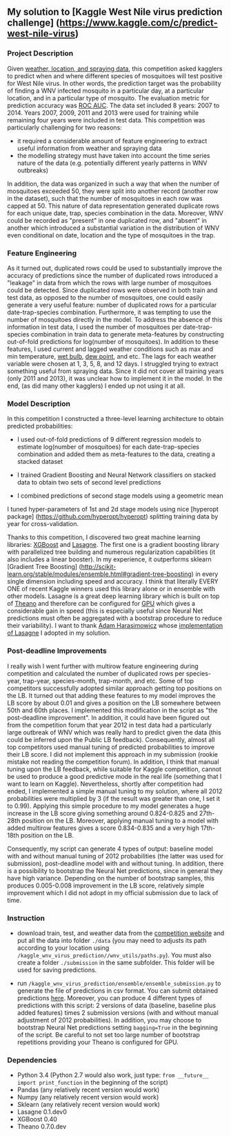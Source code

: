 ## My solution to [Kaggle West Nile virus prediction challenge] (https://www.kaggle.com/c/predict-west-nile-virus)

### Project Description 

Given [weather, location, and spraying data](https://www.kaggle.com/c/predict-west-nile-virus/data), this competition asked kagglers to predict when 
and where different species of mosquitoes will test positive for West Nile virus. In other words, the prediction target
was the probability of finding a WNV infected mosquito in a particular day, at a particular location, and in a particular type of mosquito.
The evaluation metric for prediction accuracy was [ROC AUC](https://en.wikipedia.org/wiki/Receiver_operating_characteristic).
The data set included 8 years: 2007 to 2014. Years 2007, 2009, 2011 and 2013 were used for training while remaining four years
were included in test data. This competition was particularly challenging for two reasons:

- it required a considerable amount of feature engineering to extract useful information from weather and spraying data
- the modelling strategy must have taken into account the time series nature of the data (e.g. potentially different
yearly patterns in WNV outbreaks) 

In addition, the data was organized in such a way that when the number of mosquitoes exceeded 50, they were split into
another record (another row in the dataset), such that the number of mosquitoes in each row was capped at 50. This
nature of data representation generated duplicate rows for each unique date, trap, species combination in the data.
Moreover, WNV could be recorded as "present" in one duplicated row, and "absent" in another which introduced a substantial variation
in the distribution of WNV even conditional on date, location and the type of mosquitoes in the trap.

### Feature Engineering

As it turned out, duplicated rows could be used to substantially improve the accuracy of predictions since the number of duplicated rows
introduced a "leakage" in data from which the rows with large number of mosquitoes could be detected. Since duplicated rows
were observed in both train and test data, as opposed to the number of mosquitoes, one could easily generate a very useful 
feature: number of duplicated rows for a particular date-trap-species combination. Furthermore, it was tempting to use the 
number of mosquitoes directly in the model. To address the absence of this information in test data, I used the number of 
mosquitoes per date-trap-species combination in train data to generate meta-features by constructing out-of-fold predictions
for log(number of mosquitoes).
In addition to these features, I used current and lagged weather conditions such as max and min temperature, [wet bulb](https://en.wikipedia.org/wiki/Wet-bulb_temperature),
[dew point](https://en.wikipedia.org/wiki/Dew_point), and etc. The lags for each weather variable were chosen at 1, 3, 5, 8, and 12 days.
I struggled trying to extract something useful from spraying data. Since it did not cover all training years (only 2011 and 2013),
it was unclear how to implement it in the model. In the end, (as did many other kagglers) I ended up not using it at all.

### Model Description

In this competition I constructed a three-level learning architecture to obtain predicted probabilities:

- I used out-of-fold predictions of 9 different regression models to estimate log(number of mosquitoes) for each date-trap-species
combination and added them as meta-features to the data, creating a stacked dataset

- I trained Gradient Boosting and Neural Network classifiers on stacked data to obtain two sets of second level predictions

- I combined predictions of second stage models using a geometric mean

I tuned hyper-parameters of 1st and 2d stage models using nice [hyperopt package] (https://github.com/hyperopt/hyperopt) 
splitting training data by year for cross-validation.

Thanks to this competition, I discovered two great machine learning libraries: [XGBoost](https://github.com/dmlc/xgboost) and
[Lasagne](https://github.com/Lasagne/Lasagne). The first one is a gradient boosting library with parallelized tree building
and numerous regularization capabilities (it also includes a linear booster). In my experience, it outperforms sklearn
[Gradient Tree Boosting] (http://scikit-learn.org/stable/modules/ensemble.html#gradient-tree-boosting) in every single
dimension including speed and accuracy. I think that literally EVERY ONE of recent Kaggle winners used this library alone or
in ensemble with other models.
Lasagne is a great deep learning library which is built on top of [Theano](https://github.com/Theano/Theano) and therefore
can be configured for [GPU](http://deeplearning.net/software/theano/tutorial/using_gpu.html) which gives a considerable gain
in speed (this is especially useful since Neural Net predictions must often be aggregated with a bootstrap procedure to reduce their
variability). I want to thank [Adam Harasimowicz](https://www.kaggle.com/aharasim) whose [implementation of Lasagne](https://github.com/ahara/kaggle_otto)
I adopted in my solution.

### Post-deadline Improvements

I really wish I went further with multirow feature engineering during competition and calculated
the number of duplicated rows per species-year, trap-year, species-month, trap-month, and etc. Some of top competitors
successfully adopted similar approach getting top positions on the LB.
It turned out that adding these features to my model improves the LB score by about 0.01 and gives a position  on the LB
somewhere between 50th and 60th places. I implemented this modification in the script as "the post-deadline improvement".
In addition, it could have been figured out from the competition forum that year 2012 in test data had a particularly large
outbreak of WNV which was really hard to predict given the data (this could be inferred upon the Public LB feedback).
Consequently, almost all top competitors used manual tuning of predicted probabilities to improve their LB score.
I did not implement this approach in my submission (rookie mistake not reading the competition forum). In addition, I think
that manual tuning upon the LB feedback, while suitable for Kaggle competition, cannot be used to produce a good predictive
mode in the real life (something that I want to learn on Kaggle). Nevertheless, shortly after competition had ended,
I implemented a simple manual tuning to my solution, where all 2012 probabilities were multiplied by 3 (if the result was greater than one, I set it to 0.99).
Applying this simple procedure to my model generates a huge increase in the LB score giving something around 0.824-0.825 and 27th-28th position
on the LB. Moreover, applying manual tuning to a model with added multirow features gives a score 0.834-0.835 and a very high 17th-18th position
on the LB.

Consequently, my script can generate 4 types of output: baseline model with and without manual tuning of 2012 probabilities (the latter was used for submission),
post-deadline model with and without tuning. In addition, there is a possibility to bootstrap the Neural Net predictions, since in general they have high variance.
Depending on the number of bootstrap samples, this produces 0.005-0.008 improvement in the LB score, relatively simple improvement which I did not
adopt in my official submission due to lack of time.

### Instruction

- download train, test, and weather data from the [competition website](https://www.kaggle.com/c/predict-west-nile-virus/data) and put all the data
into folder ```./data``` (you may need to adjusts its path according to your location using ```/kaggle_wnv_virus_prediction//wnv_utils/paths.py```). You must also create a folder ```./submission``` in the same subfolder. This folder
will be used for saving predictions.

- run ```/kaggle_wnv_virus_prediction/ensemble/ensemble_submission.py``` to generate the file of predictions in csv format. You can submit obtained predictions [here](https://www.kaggle.com/c/predict-west-nile-virus/submissions/attach).
 Moreover, you can produce 4 different types of predictions with this script: 2 versions of data (baseline, baseline plus added features) times 2 submission versions
 (with and without manual adjustment of 2012 probabilities). In addition, you may choose to bootstrap Neural Net predictions
 setting ```bagging=True``` in the beginning of the script. Be careful to not set too large number of bootstrap repetitions providing your Theano is configured for GPU.
 
### Dependencies
- Python 3.4 (Python 2.7 would also work, just type: ```from __future__ import print_function``` in the beginning of the script)
- Pandas (any relatively recent version would work)
- Numpy (any relatively recent version would work)
- Sklearn (any relatively recent version would work)
- Lasagne 0.1.dev0
- XGBoost 0.40
- Theano 0.7.0.dev
